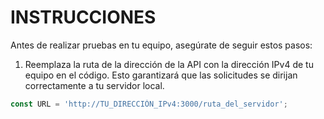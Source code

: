 # INSTRUCCIONES

Antes de realizar pruebas en tu equipo, asegúrate de seguir estos pasos:

1. Reemplaza la ruta de la dirección de la API con la dirección IPv4 de tu equipo en el código. Esto garantizará que las solicitudes se dirijan correctamente a tu servidor local.

```javascript
const URL = 'http://TU_DIRECCIÓN_IPv4:3000/ruta_del_servidor';